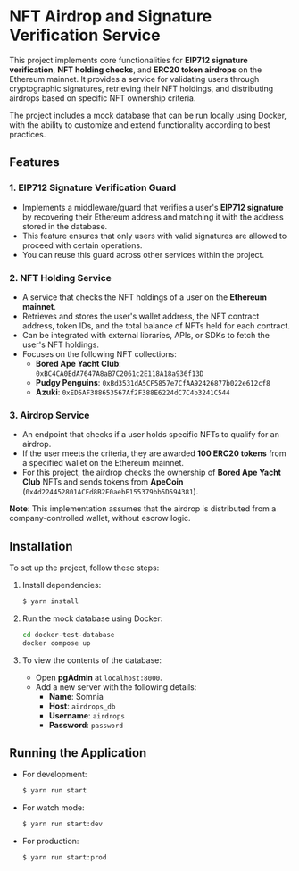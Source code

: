 # NFT Airdrop and Signature Verification Service

This project implements core functionalities for **EIP712 signature verification**, **NFT holding checks**, and **ERC20 token airdrops** on the Ethereum mainnet. It provides a service for validating users through cryptographic signatures, retrieving their NFT holdings, and distributing airdrops based on specific NFT ownership criteria.

The project includes a mock database that can be run locally using Docker, with the ability to customize and extend functionality according to best practices.

## Features

### 1. EIP712 Signature Verification Guard
- Implements a middleware/guard that verifies a user's **EIP712 signature** by recovering their Ethereum address and matching it with the address stored in the database.
- This feature ensures that only users with valid signatures are allowed to proceed with certain operations.
- You can reuse this guard across other services within the project.

### 2. NFT Holding Service
- A service that checks the NFT holdings of a user on the **Ethereum mainnet**.
- Retrieves and stores the user's wallet address, the NFT contract address, token IDs, and the total balance of NFTs held for each contract.
- Can be integrated with external libraries, APIs, or SDKs to fetch the user's NFT holdings.
- Focuses on the following NFT collections:
  - **Bored Ape Yacht Club**: `0xBC4CA0EdA7647A8aB7C2061c2E118A18a936f13D`
  - **Pudgy Penguins**: `0xBd3531dA5CF5857e7CfAA92426877b022e612cf8`
  - **Azuki**: `0xED5AF388653567Af2F388E6224dC7C4b3241C544`

### 3. Airdrop Service
- An endpoint that checks if a user holds specific NFTs to qualify for an airdrop.
- If the user meets the criteria, they are awarded **100 ERC20 tokens** from a specified wallet on the Ethereum mainnet.
- For this project, the airdrop checks the ownership of **Bored Ape Yacht Club** NFTs and sends tokens from **ApeCoin** (`0x4d224452801ACEd8B2F0aebE155379bb5D594381`).

**Note**: This implementation assumes that the airdrop is distributed from a company-controlled wallet, without escrow logic.

## Installation

To set up the project, follow these steps:

1. Install dependencies:
   ```bash
   $ yarn install
   ```

2. Run the mock database using Docker:
   ```bash
   cd docker-test-database
   docker compose up
   ```

3. To view the contents of the database:
   - Open **pgAdmin** at `localhost:8000`.
   - Add a new server with the following details:
     - **Name**: Somnia
     - **Host**: `airdrops_db`
     - **Username**: `airdrops`
     - **Password**: `password`

## Running the Application

- For development:
  ```bash
  $ yarn run start
  ```

- For watch mode:
  ```bash
  $ yarn run start:dev
  ```

- For production:
  ```bash
  $ yarn run start:prod
  ```
